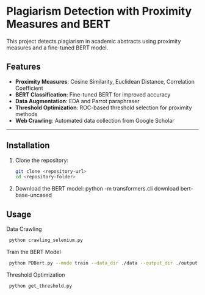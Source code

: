 # Plagiarism Detection with Proximity Measures and BERT

This project detects plagiarism in academic abstracts using proximity measures and a fine-tuned BERT model.

## Features
- **Proximity Measures**: Cosine Similarity, Euclidean Distance, Correlation Coefficient
- **BERT Classification**: Fine-tuned BERT for improved accuracy
- **Data Augmentation**: EDA and Parrot paraphraser
- **Threshold Optimization**: ROC-based threshold selection for proximity methods
- **Web Crawling**: Automated data collection from Google Scholar

---

## Installation
1. Clone the repository:
   ```bash
   git clone <repository-url>
   cd <repository-folder>
   ```

2. Download the BERT model:
    python -m transformers.cli download bert-base-uncased


## Usage
Data Crawling
   ```bash
    python crawling_selenium.py
   ```

Train the BERT Model
   ```bash
    python PDBert.py --mode train --data_dir ./data --output_dir ./output

   ```

Threshold Optimization
   ```bash
    python get_threshold.py
   ```
